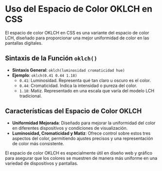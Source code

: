 # Uso del Espacio de Color OKLCH en CSS

El espacio de color OKLCH en CSS es una variante del espacio de color LCH, diseñado para proporcionar una mejor uniformidad de color en las pantallas digitales.

## Sintaxis de la Función `oklch()`
- **Sintaxis General**: `oklch(luminosidad cromaticidad hue)`
- **Ejemplo**: `oklch(0.41 0.44 1.18)`
  - `0.41`: Luminosidad. Representa qué tan claro u oscuro es el color.
  - `0.44`: Cromaticidad. Indica la intensidad o pureza del color.
  - `1.18`: Matiz. Representado en una escala que varía del modelo LCH tradicional.

## Características del Espacio de Color OKLCH
- **Uniformidad Mejorada**: Diseñado para mejorar la uniformidad del color en diferentes dispositivos y condiciones de visualización.
- **Luminosidad, Cromaticidad y Matiz**: Ofrece control sobre estos tres aspectos del color, permitiendo ajustes precisos y una representación de color más consistente.

El espacio de color OKLCH es especialmente útil en diseño web y gráfico para asegurar que los colores se muestren de manera más uniforme en una variedad de dispositivos y pantallas.
